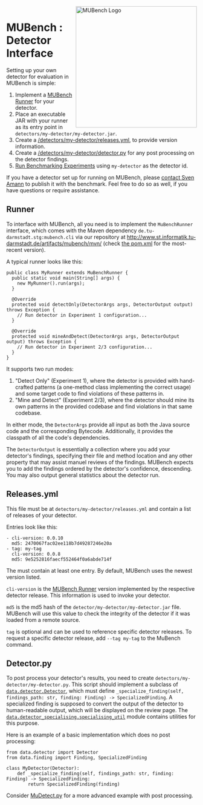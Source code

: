 <img align="right" width="320" height="320" alt="MUBench Logo" src="https://raw.githubusercontent.com/stg-tud/MUBench/master/meta/logo.png" />

# MUBench : Detector Interface

Setting up your own detector for evaluation in MUBench is simple:

1. Implement a [MUBench Runner](#runner) for your detector.
2. Place an executable JAR with your runner as its entry point in `detectors/my-detector/my-detector.jar`.
3. Create a [/detectors/my-detector/releases.yml](#list-of-detector-releases), to provide version information.
4. Create a [/detectors/my-detector/detector.py](#detector.py) for any post processing on the detector findings.
5. [Run Benchmarking Experiments](../mubench.pipeline/) using `my-detector` as the detector id.

If you have a detector set up for running on MUBench, please [contact Sven Amann](http://www.stg.tu-darmstadt.de/staff/sven_amann) to publish it with the benchmark. Feel free to do so as well, if you have questions or require assistance.

## Runner

To interface with MUBench, all you need is to implement the `MuBenchRunner` interface, which comes with the Maven dependency `de.tu-darmstadt.stg:mubench.cli` via our repository at http://www.st.informatik.tu-darmstadt.de/artifacts/mubench/mvn/ (check [the pom.xml](pom.xml) for the most-recent version).

A typical runner looks like this:

    public class MyRunner extends MuBenchRunner {
      public static void main(String[] args) {
        new MyRunner().run(args);
      }

      @Override
      protected void detectOnly(DetectorArgs args, DetectorOutput output) throws Exception {
        // Run detector in Experiment 1 configuration...
      }

      @Override
      protected void mineAndDetect(DetectorArgs args, DetectorOutput output) throws Exception {
        // Run detector in Experiment 2/3 configuration...
      }
    }

It supports two run modes:

1. "Detect Only" (Experiment 1), where the detector is provided with hand-crafted patterns (a one-method class implementing the correct usage) and some target code to find violations of these patterns in.
2. "Mine and Detect" (Experiment 2/3), where the detector should mine its own patterns in the provided codebase and find violations in that same codebase.

In either mode, the `DetectorArgs` provide all input as both the Java source code and the corresponding Bytecode. Additionally, it provides the classpath of all the code's dependencies.

The `DetectorOutput` is essentially a collection where you add your detector's findings, specifying their file and method location and any other property that may assist manuel reviews of the findings. MUBench expects you to add the findings ordered by the detector's confidence, descending. You may also output general statistics about the detector run.

## Releases.yml

This file must be at `detectors/my-detector/releases.yml` and contain a list of releases of your detector.

Entries look like this:

    - cli-version: 0.0.10
      md5: 2470067fac02ee118b7d49287246e20a
    - tag: my-tag
      cli-version: 0.0.8
      md5: 9e5252816faecf552464f0a6abde714f

The must contain at least one entry. By default, MUBench uses the newest version listed.

`cli-version` is the [MUBench Runner](#runner) version implemented by the respective detector release. This information is used to invoke your detector.

`md5` is the md5 hash of the `detector/my-detector/my-detector.jar` file. MUBench will use this value to check the integrity of the detector if it was loaded from a remote source.

`tag` is optional and can be used to reference specific detector releases. To request a specific detector release, add `--tag my-tag` to the MuBench command.

## Detector.py

To post process your detector's results, you need to create `detectors/my-detector/my-detector.py`. This script should implement a subclass of [`data.detector.Detector`](https://github.com/stg-tud/MUBench/blob/master/mubench.pipeline/data/detector.py), which must define `_specialize_finding(self, findings_path: str, finding: Finding) -> SpecializedFinding`. A specialized finding is supposed to convert the output of the detector to human-readable output, which will be displayed on the review page. The [`data.detector_specialising.specialising_util`](https://github.com/stg-tud/MUBench/blob/master/mubench.pipeline/data/detector_specialising/specialising_util.py) module contains utilities for this purpose.

Here is an example of a basic implementation which does no post processing:

    from data.detector import Detector
    from data.finding import Finding, SpecializedFinding

    class MyDetector(Detector):
        def _specialize_finding(self, findings_path: str, finding: Finding) -> SpecializedFinding:
            return SpecializedFinding(finding)

Consider [MuDetect.py](https://github.com/stg-tud/MUBench/blob/master/detectors/MuDetect/MuDetect.py) for a more advanced example with post processing.
